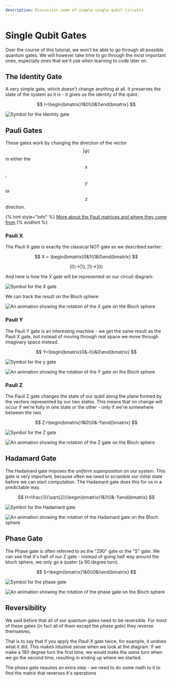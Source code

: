```yaml
---
description: Discussion some of simple single qubit circuits
---
```


# Single Qubit Gates

Over the course of this tutorial, we won't be able to go through all possible quantum gates. We will however take time to go through the most important ones, especially ones that we'll use when learning to code later on.

## The Identity Gate

A very simple gate, which doesn't change anything at all. It preserves the state of the system as it is - it gives us the identity of the qubit.

$$
I=\begin{bmatrix}1&0\\0&1\end{bmatrix}
$$

![Symbol for the Identity gate](../.gitbook/assets/image%20%285%29.png)



## Pauli Gates

These gates work by changing the direction of the vector $$|\psi\rangle$$ in either the $$x$$, $$y$$ or $$z$$ direction.

{% hint style="info" %}
[More about the Pauli matrices and where they come from](https://en.wikiversity.org/wiki/Pauli_matrices)
{% endhint %}

### Pauli X

The Pauli X gate is exactly the classical NOT gate as we described earlier:

$$
X = \begin{bmatrix}0&1\\1&0\end{bmatrix}
$$

$$
|0\rangle \rightarrow |1\rangle, |1\rangle \rightarrow|0\rangle
$$

And here is how the X gate will be represented on our circuit diagram:

![Symbol for the X gate](../.gitbook/assets/image%20%2813%29.png)

We can track the result on the Bloch sphere:

![An animation showing the rotation of the X gate on the Bloch sphere](../.gitbook/assets/5d908427a5654129b4cf14f53a2f8f26x_bloch.gif)

### Pauli Y

The Pauli Y gate is an interesting machine - we get the same result as the Pauli X gate, but instead of moving through real space we move through imaginary space instead.

$$
Y=\begin{bmatrix}0&-i\\i&0\end{bmatrix}
$$

![Symbol for the y gate](../.gitbook/assets/image%20%283%29.png)

![An animation showing the rotation of the Y gate on the Bloch sphere](../.gitbook/assets/bc3a4d2390564bc09fe4dab0e6475561y_bloch.gif)

### Pauli Z

The Pauli Z gate changes the state of our qubit along the plane formed by the vectors represented by our two states. This means that no change will occur if we're fully in one state or the other - only if we're somewhere between the two.

$$
Z=\begin{bmatrix}1&0\\0&-1\end{bmatrix}
$$

![Symbol for the Z gate](../.gitbook/assets/image%20%288%29.png)

![An animation showing the rotation of the Z gate on the Bloch sphere](../.gitbook/assets/80823b8202d44bfcbc0ee29058a20929z_bloch.gif)

## Hadamard Gate

The Hadamard gate imposes the _uniform superposition_ on our system. This gate is very important, because often we need to scramble our initial state before we can start computation. The Hadamard gate does this for us in a predictable way.

$$
H=\frac{1}{\sqrt{2}}\begin{bmatrix}1&1\\1&-1\end{bmatrix}
$$

![Symbol for the Hadamard gate](../.gitbook/assets/image%20%282%29.png)

![An animation showing the rotation of the Hadamard gate on the Bloch sphere](../.gitbook/assets/ffbc26fc17d7425e80209112134951ffh_bloch.gif)

## Phase Gate

The Phase gate is often referred to as the "Z90" gate or the "S" gate. We can see that it's half of our Z gate - instead of going half way around the bloch sphere, we only go a quater \(a 90 degree turn\).

$$
S=\begin{bmatrix}1&0\\0&i\end{bmatrix}
$$

![Symbol for the phase gate](../.gitbook/assets/image%20%2812%29.png)

![An animation showing the rotation of the phase gate on the Bloch sphere](../.gitbook/assets/29cf0d32dc724cf8bc4cd3a6f2a1866bs_bloch.gif)

## Reversibility

We said before that all of our quantum gates need to be reversible. For most of these gates \(in fact all of them except the _phase gate_\) they reverse themselves.

That is to say that if you apply the _Pauli X_ gate twice, for example, it undoes what it did. This makes intuitive sense when we look at the diagram. If we make a 180 degree turn the first time, we would make the same turn when we go the second time, resulting in ending up where we started.

The _phase gate_ requires an extra step - we need to do some math to it to find the matrix that reverses it's operations


